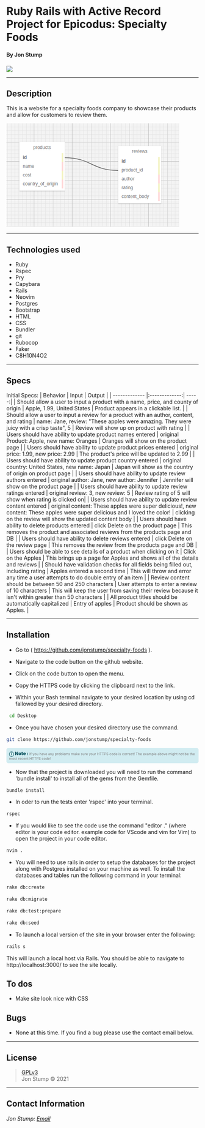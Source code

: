 # Ruby Rails with Active Record Project for Epicodus: Specialty Foods

#### By Jon Stump

<img align="center" src="https://avatars2.githubusercontent.com/u/59323850?s=460&u=372c7d529b7379408ae54491ab3449b6e2f4d94d&v=4">

* * *

## Description

This is a website for a specialty foods company to showcase their products and allow for customers to review them.

![Table Schema](/public/img/specialty_foods.png)
* * *

## Technologies used

* Ruby
* Rspec
* Pry
* Capybara
* Rails
* Neovim
* Postgres
* Bootstrap
* HTML
* CSS
* Bundler
* git
* Rubocop
* Faker
* C8H10N4O2

* * *

## Specs

Initial Specs:
| Behavior | Input | Output |
| ------------- |:-------------:| -----:|
| Should allow a user to input a product with a name, price, and county of origin  | Apple, 1.99, United States | Product appears in a clickable list. |
| Should allow a user to input a review for a product with an author, content, and rating | name: Jane, review: "These apples were amazing. They were juicy with a crisp taste", 5 | Review will show up on product with rating |
| Users should have ability to update product names entered | original Product: Apple, new name: Oranges | Oranges will show on the product page |
| Users should have ability to update product prices entered | original price: 1.99, new price: 2.99 | The product's price will be updated to 2.99 |
| Users should have ability to update product country entered | original country: United States, new name: Japan | Japan will show as the country of origin on product page |
| Users should have ability to update review authors entered | original author: Jane, new author: Jennifer | Jennifer will show on the product page |
| Users should have ability to update review ratings entered | original review: 3, new review: 5 | Review rating of 5 will show when rating is clicked on|
| Users should have ability to update review content entered | original content: These apples were super delicious!, new content: These apples were super delicious and I loved the color! | clicking on the review will show the updated content body |
| Users should have ability to delete products entered | click Delete on the product page | This removes the product and associated reviews from the products page and DB |
| Users should have ability to delete reviews entered | click Delete on the review page | This removes the review from the products page and DB |
| Users should be able to see details of a product when clicking on it | Click on the Apples | This brings up a page for Apples and shows all of the details and reviews |
| Should have validation checks for all fields being filled out, including rating | Apples entered a second time | This will throw and error any time a user attempts to do double entry of an item |
| Review content should be between 50 and 250 characters | User attempts to enter a review of 10 characters  | This will keep the user from saving their review because it isn't within greater than 50 characters |
| All product titles should be automatically capitalized | Entry of apples | Product should be shown as Apples. |

* * *

## Installation

* Go to ( https://github.com/jonstump/specialty-foods ).

* Navigate to the code button on the github website.

* Click on the code button to open the menu.

- Copy the HTTPS code by clicking the clipboard next to the link.

- Within your Bash terminal navigate to your desired location by using cd fallowed by your desired directory.

```bash
 cd Desktop
```

- Once you have chosen your desired directory use the command.

```bash
git clone https://github.com/jonstump/specialty-foods
```

<div
  style="
    background-color: #d1ecf1;
    color: grey; padding: 6px;
    font-size: 9px;
    border-radius: 5px;
    border: 1px solid #d4ecf1;
    margin-bottom: 12px"
>
  <span
    style="
      font-size: 12px;
      font-weight: 600;
      color: #0c5460;"
  >
    ⓘ
  </span>
  <span
    style="
      font-size: 12px;
      font-weight: 900;
      color: #0c5460;
      margin-bottom: 24px"
  >
    Note :
  </span>
  If you have any problems make sure your HTTPS code is correct! The example above might not be the most recent HTTPS code!
</div>

* Now that the project is downloaded you will need to run the command 'bundle install' to install all of the gems from the Gemfile.

``` bash
bundle install
```

* In oder to run the tests enter 'rspec' into your terminal.

``` bash
rspec
```

* If you would like to see the code use the command "editor ." (where editor is your code editor. example code for VScode and vim for Vim) to open the project in your code editor.

``` bash
nvim .
```

* You will need to use rails in order to setup the databases for the project along with Postgres installed on your machine as well. To install the databases and tables run the following command in your terminal:

``` bash
rake db:create
```
``` bash
rake db:migrate
```
``` bash
rake db:test:prepare
```
``` bash
rake db:seed
```

* To launch a local version of the site in your browser enter the following:

``` bash
rails s
```

This will launch a local host via Rails. You should be able to navigate to http://localhost:3000/ to see the site locally.

## To dos

* Make site look nice with CSS

## Bugs

* None at this time. If you find a bug please use the contact email below.

* * *

## License

> [GPLv3](/LICENSE)\
> Jon Stump &copy; 2021

* * *

## Contact Information

_Jon Stump: [Email](jmstump@gmail.com)_

